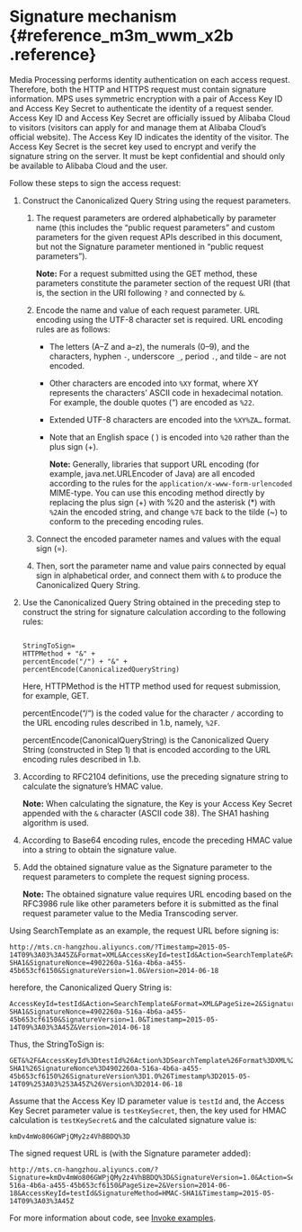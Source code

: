 # Signature mechanism {#reference_m3m_wwm_x2b .reference}

Media Processing performs identity authentication on each access request. Therefore, both the HTTP and HTTPS request must contain signature information. MPS uses symmetric encryption with a pair of Access Key ID and Access Key Secret to authenticate the identity of a request sender. Access Key ID and Access Key Secret are officially issued by Alibaba Cloud to visitors \(visitors can apply for and manage them at Alibaba Cloud’s official website\). The Access Key ID indicates the identity of the visitor. The Access Key Secret is the secret key used to encrypt and verify the signature string on the server. It must be kept confidential and should only be available to Alibaba Cloud and the user.

Follow these steps to sign the access request:

1.  Construct the Canonicalized Query String using the request parameters.
    1.  The request parameters are ordered alphabetically by parameter name \(this includes the “public request parameters” and custom parameters for the given request APIs described in this document, but not the Signature parameter mentioned in “public request parameters”\).

        **Note:** For a request submitted using the GET method, these parameters constitute the parameter section of the request URI \(that is, the section in the URI following `?` and connected by `&`.

    2.  Encode the name and value of each request parameter. URL encoding using the UTF-8 character set is required. URL encoding rules are as follows:
        -   The letters \(A–Z and a–z\), the numerals \(0–9\), and the characters, hyphen `-`, underscore `_`, period `.`, and tilde `~` are not encoded.
        -   Other characters are encoded into `%XY` format, where XY represents the characters’ ASCII code in hexadecimal notation. For example, the double quotes \(“\) are encoded as `%22`.
        -   Extended UTF-8 characters are encoded into the `%XY%ZA…` format.
        -   Note that an English space \( \) is encoded into `%20` rather than the plus sign \(+\).

            **Note:** Generally, libraries that support URL encoding \(for example, java.net.URLEncoder of Java\) are all encoded according to the rules for the `application/x-www-form-urlencoded` MIME-type. You can use this encoding method directly by replacing the plus sign \(+\) with %20 and the asterisk \(\*\) with `%2A`in the encoded string, and change `%7E` back to the tilde \(~\) to conform to the preceding encoding rules.

    3.  Connect the encoded parameter names and values with the equal sign \(=\).
    4.  Then, sort the parameter name and value pairs connected by equal sign in alphabetical order, and connect them with `&` to produce the Canonicalized Query String.
2.  Use the Canonicalized Query String obtained in the preceding step to construct the string for signature calculation according to the following rules:

    ```
    
    StringToSign=
    HTTPMethod + "&" +
    percentEncode("/") + "&" +
    percentEncode(CanonicalizedQueryString)
    ```

    Here, HTTPMethod is the HTTP method used for request submission, for example, GET.

    percentEncode\(“/“\) is the coded value for the character `/` according to the URL encoding rules described in 1.b, namely, `%2F`.

    percentEncode\(CanonicalQueryString\) is the Canonicalized Query String \(constructed in Step 1\) that is encoded according to the URL encoding rules described in 1.b.

3.  According to RFC2104 definitions, use the preceding signature string to calculate the signature’s HMAC value.

    **Note:** When calculating the signature, the Key is your Access Key Secret appended with the `&` character \(ASCII code 38\). The SHA1 hashing algorithm is used.

4.  According to Base64 encoding rules, encode the preceding HMAC value into a string to obtain the signature value.
5.  Add the obtained signature value as the Signature parameter to the request parameters to complete the request signing process.

    **Note:** The obtained signature value requires URL encoding based on the RFC3986 rule like other parameters before it is submitted as the final request parameter value to the Media Transcoding server.


Using SearchTemplate as an example, the request URL before signing is:

```
http://mts.cn-hangzhou.aliyuncs.com/?Timestamp=2015-05-14T09%3A03%3A45Z&Format=XML&AccessKeyId=testId&Action=SearchTemplate&PageSize=2&SignatureMethod=HMAC-SHA1&SignatureNonce=4902260a-516a-4b6a-a455-45b653cf6150&SignatureVersion=1.0&Version=2014-06-18
```

herefore, the Canonicalized Query String is:

```
AccessKeyId=testId&Action=SearchTemplate&Format=XML&PageSize=2&SignatureMethod=HMAC-SHA1&SignatureNonce=4902260a-516a-4b6a-a455-45b653cf6150&SignatureVersion=1.0&Timestamp=2015-05-14T09%3A03%3A45Z&Version=2014-06-18
```

Thus, the StringToSign is:

```
GET&%2F&AccessKeyId%3DtestId%26Action%3DSearchTemplate%26Format%3DXML%26PageSize%3D2%26SignatureMethod%3DHMAC-SHA1%26SignatureNonce%3D4902260a-516a-4b6a-a455-45b653cf6150%26SignatureVersion%3D1.0%26Timestamp%3D2015-05-14T09%253A03%253A45Z%26Version%3D2014-06-18
```

Assume that the Access Key ID parameter value is `testId` and, the Access Key Secret parameter value is `testKeySecret`, then, the key used for HMAC calculation is `testKeySecret&` and the calculated signature value is:

```
kmDv4mWo806GWPjQMy2z4VhBBDQ%3D
```

The signed request URL is \(with the Signature parameter added\):

```
http://mts.cn-hangzhou.aliyuncs.com/?Signature=kmDv4mWo806GWPjQMy2z4VhBBDQ%3D&SignatureVersion=1.0&Action=SearchTemplate&Format=XML&SignatureNonce=4902260a-516a-4b6a-a455-45b653cf6150&PageSize=2&Version=2014-06-18&AccessKeyId=testId&SignatureMethod=HMAC-SHA1&Timestamp=2015-05-14T09%3A03%3A45Z
```

For more information about code, see [Invoke examples](https://help.aliyun.com/document_detail/29218.html).

